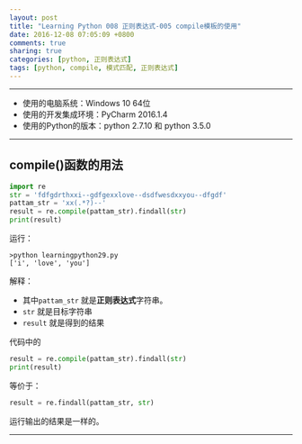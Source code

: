 ```yaml
---
layout: post
title: "Learning Python 008 正则表达式-005 compile模板的使用"
date: 2016-12-08 07:05:09 +0800
comments: true
sharing: true
categories: [python, 正则表达式]
tags: [python, compile, 模式匹配, 正则表达式]
---
```


---

* 使用的电脑系统：Windows 10 64位
* 使用的开发集成环境：PyCharm 2016.1.4
* 使用的Python的版本：python 2.7.10 和 python 3.5.0

---

## compile()函数的用法

```python
import re
str = 'fdfgdrthxxi--gdfgexxlove--dsdfwesdxxyou--dfgdf'
pattam_str = 'xx(.*?)--'
result = re.compile(pattam_str).findall(str)
print(result)
```

运行：

```
>python learningpython29.py
['i', 'love', 'you']
```

解释：

* 其中`pattam_str` 就是**正则表达式**字符串。
* `str` 就是目标字符串
* `result` 就是得到的结果

代码中的

```python
result = re.compile(pattam_str).findall(str)
print(result)
```

等价于：

```python
result = re.findall(pattam_str, str)
```

运行输出的结果是一样的。


----------
